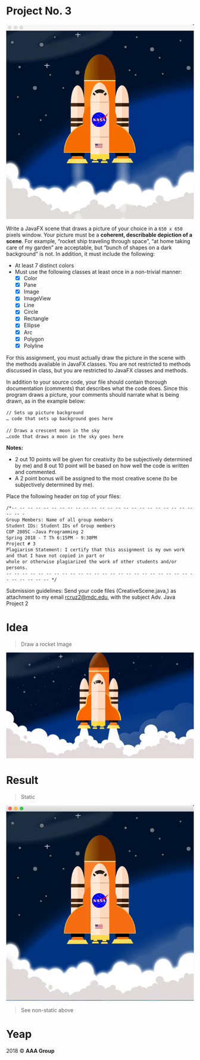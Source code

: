 # Project No. 3

![Gif](media/rocket.gif)

Write a JavaFX scene that draws a picture of your choice in a `650 x 650` pixels window. Your picture
must be a **coherent, describable depiction of a scene**. For example, “rocket ship traveling through
space”, “at home taking care of my garden” are acceptable, but “bunch of shapes on a dark background”
is not. In addition, it must include the following:

- At least 7 distinct colors
- Must use the following classes at least once in a non-trivial manner: 
    - [x] Color
    - [x] Pane
    - [x] Image
    - [x] ImageView
    - [x] Line
    - [x] Circle
    - [x] Rectangle
    - [x] Ellipse
    - [x] Arc
    - [x] Polygon
    - [x] Polyline
    
For this assignment, you must actually draw the picture in the scene with the methods available in JavaFX
classes. You are not restricted to methods discussed in class, but you are restricted to JavaFX classes and
methods.

In addition to your source code, your file should contain thorough documentation (comments) that
describes what the code does. Since this program draws a picture, your comments should narrate what is
being drawn, as in the example below:

```
// Sets up picture background
… code that sets up background goes here

// Draws a crescent moon in the sky
…code that draws a moon in the sky goes here
```

**Notes:**
- 2 out 10 points will be given for creativity (to be subjectively determined by me) and 8 out 10
point will be based on how well the code is written and commented.
- A 2 point bonus will be assigned to the most creative scene (to be subjectively determined by me).

Place the following header on top of your files:

```
/*-- -- -- -- -- -- -- -- -- -- -- -- -- -- -- -- -- -- -- -- -- -- -- -- -- -
Group Members: Name of all group members
Student IDs: Student IDs of Group members
COP 2805C –Java Programming 2
Spring 2018 - T Th 6:15PM - 9:30PM
Project # 3
Plagiarism Statement: I certify that this assignment is my own work and that I have not copied in part or
whole or otherwise plagiarized the work of other students and/or persons.
-- -- -- -- -- -- -- -- -- -- -- -- -- -- -- -- -- -- -- -- -- -- -- -- -- -- -- -- -- */
```

Submission guidelines: Send your code files (CreativeScene.java,) as attachment to my email
rcruz2@mdc.edu, with the subject Adv. Java Project 2

# Idea

> Draw a rocket Image

![Image](media/rocket.jpg)

# Result

> Static 

![Image](media/rocket.png)

> See non-static above

# Yeap

2018 © **AAA Group**
